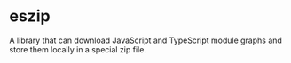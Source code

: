 # eszip

A library that can download JavaScript and TypeScript module graphs and store
them locally in a special zip file.
